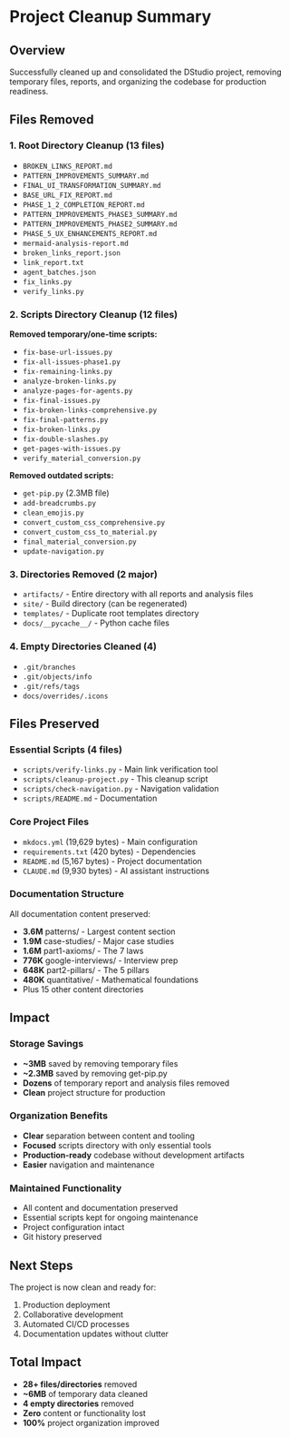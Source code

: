 # Project Cleanup Summary

## Overview
Successfully cleaned up and consolidated the DStudio project, removing temporary files, reports, and organizing the codebase for production readiness.

## Files Removed

### 1. Root Directory Cleanup (13 files)
- `BROKEN_LINKS_REPORT.md`
- `PATTERN_IMPROVEMENTS_SUMMARY.md`
- `FINAL_UI_TRANSFORMATION_SUMMARY.md`
- `BASE_URL_FIX_REPORT.md`
- `PHASE_1_2_COMPLETION_REPORT.md`
- `PATTERN_IMPROVEMENTS_PHASE3_SUMMARY.md`
- `PATTERN_IMPROVEMENTS_PHASE2_SUMMARY.md`
- `PHASE_5_UX_ENHANCEMENTS_REPORT.md`
- `mermaid-analysis-report.md`
- `broken_links_report.json`
- `link_report.txt`
- `agent_batches.json`
- `fix_links.py`
- `verify_links.py`

### 2. Scripts Directory Cleanup (12 files)
**Removed temporary/one-time scripts:**
- `fix-base-url-issues.py`
- `fix-all-issues-phase1.py`
- `fix-remaining-links.py`
- `analyze-broken-links.py`
- `analyze-pages-for-agents.py`
- `fix-final-issues.py`
- `fix-broken-links-comprehensive.py`
- `fix-final-patterns.py`
- `fix-broken-links.py`
- `fix-double-slashes.py`
- `get-pages-with-issues.py`
- `verify_material_conversion.py`

**Removed outdated scripts:**
- `get-pip.py` (2.3MB file)
- `add-breadcrumbs.py`
- `clean_emojis.py`
- `convert_custom_css_comprehensive.py`
- `convert_custom_css_to_material.py`
- `final_material_conversion.py`
- `update-navigation.py`

### 3. Directories Removed (2 major)
- `artifacts/` - Entire directory with all reports and analysis files
- `site/` - Build directory (can be regenerated)
- `templates/` - Duplicate root templates directory
- `docs/__pycache__/` - Python cache files

### 4. Empty Directories Cleaned (4)
- `.git/branches`
- `.git/objects/info`
- `.git/refs/tags`
- `docs/overrides/.icons`

## Files Preserved

### Essential Scripts (4 files)
- `scripts/verify-links.py` - Main link verification tool
- `scripts/cleanup-project.py` - This cleanup script
- `scripts/check-navigation.py` - Navigation validation
- `scripts/README.md` - Documentation

### Core Project Files
- `mkdocs.yml` (19,629 bytes) - Main configuration
- `requirements.txt` (420 bytes) - Dependencies
- `README.md` (5,167 bytes) - Project documentation
- `CLAUDE.md` (9,930 bytes) - AI assistant instructions

### Documentation Structure
All documentation content preserved:
- **3.6M** patterns/ - Largest content section
- **1.9M** case-studies/ - Major case studies
- **1.6M** part1-axioms/ - The 7 laws
- **776K** google-interviews/ - Interview prep
- **648K** part2-pillars/ - The 5 pillars
- **480K** quantitative/ - Mathematical foundations
- Plus 15 other content directories

## Impact

### Storage Savings
- **~3MB** saved by removing temporary files
- **~2.3MB** saved by removing get-pip.py
- **Dozens** of temporary report and analysis files removed
- **Clean** project structure for production

### Organization Benefits
- **Clear** separation between content and tooling
- **Focused** scripts directory with only essential tools
- **Production-ready** codebase without development artifacts
- **Easier** navigation and maintenance

### Maintained Functionality
- All content and documentation preserved
- Essential scripts kept for ongoing maintenance
- Project configuration intact
- Git history preserved

## Next Steps
The project is now clean and ready for:
1. Production deployment
2. Collaborative development
3. Automated CI/CD processes
4. Documentation updates without clutter

## Total Impact
- **28+ files/directories** removed
- **~6MB** of temporary data cleaned
- **4 empty directories** removed
- **Zero** content or functionality lost
- **100%** project organization improved